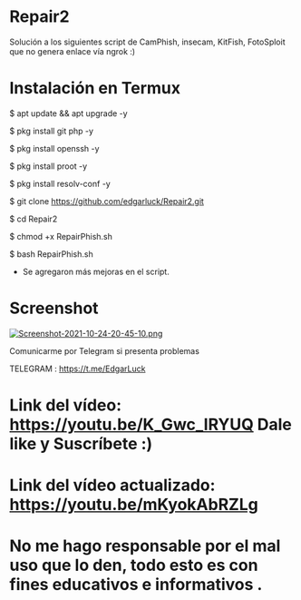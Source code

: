 # Repair2
Solución a los siguientes script de CamPhish, insecam, KitFish, FotoSploit que no genera enlace vía ngrok :)

# Instalación en Termux

$ apt update && apt upgrade -y

$ pkg install git php -y

$ pkg install openssh -y

$ pkg install proot -y

$ pkg install resolv-conf -y

$ git clone https://github.com/edgarluck/Repair2.git

$ cd Repair2

$ chmod +x RepairPhish.sh

$ bash RepairPhish.sh

* Se agregaron más mejoras en el script.

# Screenshot 
[![Screenshot-2021-10-24-20-45-10.png](https://i.postimg.cc/SKrQkWsw/Screenshot-2021-10-24-20-45-10.png)](https://postimg.cc/CZRp4nbN)

Comunicarme por Telegram si presenta problemas

TELEGRAM : https://t.me/EdgarLuck

# Link del vídeo: https://youtu.be/K_Gwc_lRYUQ Dale like y Suscríbete :)

# Link del vídeo actualizado: https://youtu.be/mKyokAbRZLg

# No me hago responsable por el mal uso que lo den, todo esto es con fines educativos e informativos .
